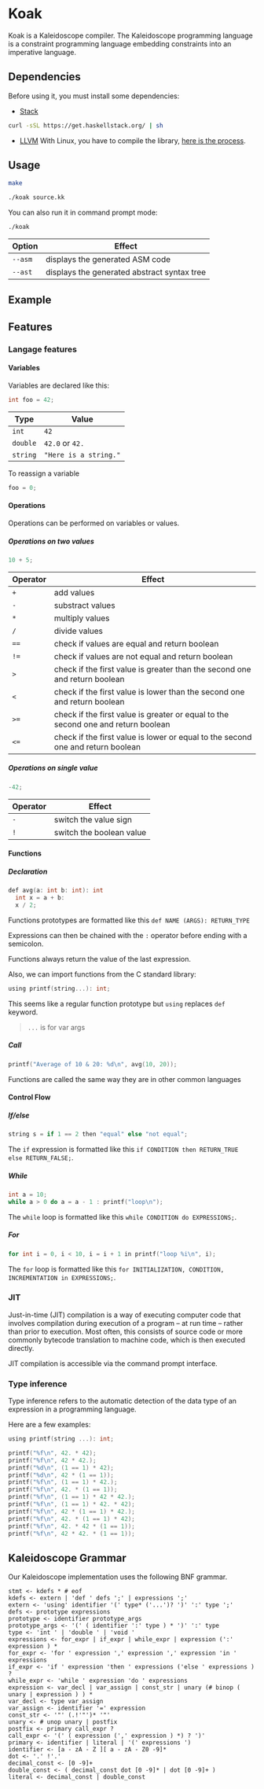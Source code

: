 
# Koak

Koak is a Kaleidoscope compiler. The Kaleidoscope programming language is a constraint programming language embedding constraints into an imperative  language.

## Dependencies

Before using it, you must install some dependencies:
- [Stack](https://docs.haskellstack.org/en/stable/install_and_upgrade/)
```bash
curl -sSL https://get.haskellstack.org/ | sh
```
- [LLVM](https://llvm.org/)
With Linux, you have to compile the library, [here is the process](http://www.linuxfromscratch.org/blfs/view/cvs/general/llvm.html).

## Usage

```bash
make
```

```bash
./koak source.kk
```

You can also run it in command prompt mode:
```bash
./koak
```

| Option          | Effect        |
| --------------- | ------------- |
| `--asm`         | displays the generated ASM code |
| `--ast`         | displays the generated abstract syntax tree |

## Example



## Features

### Langage features

#### Variables

Variables are declared like this:
```C
int foo = 42;
```

| Type | Value |
| ---- | ----- |
| `int` | `42` |
| `double` | `42.0` or `42.` |
| `string` | `"Here is a string."` |

To reassign a variable
```C
foo = 0;
```

#### Operations

Operations can be performed on variables or values.

##### Operations on two values

```C
10 + 5;
```
| Operator | Effect |
| -------- | ------ |
| `+` | add values |
| `-` | substract values |
| `*` | multiply values |
| `/` | divide values |
| `==` | check if values are equal and return boolean |
| `!=` | check if values are not equal and return boolean |
| `>` | check if the first value is greater than the second one and return boolean |
| `<` | check if the first value is lower than the second one and return boolean |
| `>=` | check if the first value is greater or equal to the second one and return boolean |
| `<=` | check if the first value is lower or equal to the second one and return boolean |

##### Operations on single value

```C
-42;
```

| Operator | Effect |
| -------- | ------ |
| `-` | switch the value sign |
| `!` | switch the boolean value |

#### Functions

##### Declaration

```C
def avg(a: int b: int): int
  int x = a + b:
  x / 2;
```

Functions prototypes are formatted like this `def NAME (ARGS): RETURN_TYPE`

Expressions can then be chained with the `:` operator before ending with a semicolon.

Functions always return the value of the last expression.

Also, we can import functions from the C standard library:

```C
using printf(string...): int;
```

This seems like a regular function prototype but `using` replaces `def` keyword.

> `...` is for var args

##### Call

```C
printf("Average of 10 & 20: %d\n", avg(10, 20));
```

Functions are called the same way they are in other common languages
#### Control Flow

##### If/else
```C
string s = if 1 == 2 then "equal" else "not equal";
```

The `if` expression is formatted like this `if CONDITION then RETURN_TRUE else RETURN_FALSE;`.

##### While
```C
int a = 10;
while a > 0 do a = a - 1 : printf("loop\n");
```

The `while` loop is formatted like this `while CONDITION do EXPRESSIONS;`.

##### For
```C
for int i = 0, i < 10, i = i + 1 in printf("loop %i\n", i);
```

The `for` loop is formatted like this `for INITIALIZATION, CONDITION, INCREMENTATION in EXPRESSIONS;`.

### JIT

Just-in-time (JIT) compilation is a way of executing computer code that involves compilation during execution of a program – at run time – rather than prior to execution. Most often, this consists of source code or more commonly bytecode translation to machine code, which is then executed directly.

JIT compilation is accessible via the command prompt interface.

### Type inference

Type inference refers to the automatic detection of the data type of an expression in a programming language.

Here are a few examples:
```C
using printf(string ...): int;

printf("%f\n", 42. * 42);
printf("%f\n", 42 * 42.);
printf("%d\n", (1 == 1) * 42);
printf("%d\n", 42 * (1 == 1));
printf("%f\n", (1 == 1) * 42.);
printf("%f\n", 42. * (1 == 1));
printf("%f\n", (1 == 1) * 42 * 42.);
printf("%f\n", (1 == 1) * 42. * 42);
printf("%f\n", 42 * (1 == 1) * 42.);
printf("%f\n", 42. * (1 == 1) * 42);
printf("%f\n", 42. * 42 * (1 == 1));
printf("%f\n", 42 * 42. * (1 == 1));
```

## Kaleidoscope Grammar

Our Kaleidoscope implementation uses the following BNF grammar.

```
stmt <- kdefs * # eof
kdefs <- extern | 'def ' defs ';' | expressions ';'
extern <- 'using' identifier '(' type* ('...')? ')' ':' type ';'
defs <- prototype expressions
prototype <- identifier prototype_args
prototype_args <- '(' ( identifier ':' type ) * ')' ':' type
type <- 'int ' | 'double ' | 'void '
expressions <- for_expr | if_expr | while_expr | expression (':' expression ) *
for_expr <- 'for ' expression ',' expression ',' expression 'in ' expressions
if_expr <- 'if ' expression 'then ' expressions ('else ' expressions ) ?
while_expr <- 'while ' expression 'do ' expressions
expression <- var_decl | var_assign | const_str | unary (# binop ( unary | expression ) ) *
var_decl <- type var_assign
var_assign <- identifier '=' expression
const_str <- '"' (.!'"')* '"'
unary <- # unop unary | postfix
postfix <- primary call_expr ?
call_expr <- '(' ( expression (',' expression ) *) ? ')'
primary <- identifier | literal | '(' expressions ')
identifier <- [a - zA - Z ][ a - zA - Z0 -9]*
dot <- '.' !'.'
decimal_const <- [0 -9]+
double_const <- ( decimal_const dot [0 -9]* | dot [0 -9]+ )
literal <- decimal_const | double_const
```
